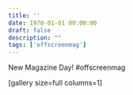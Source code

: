 ```yaml
---
title: ''
date: 1970-01-01 00:00:00
draft: false
description: ""
tags: ['offscreenmag']
---
```


New Magazine Day! #offscreenmag

\[gallery size=full columns=1\]
